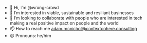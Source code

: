 - 👋 Hi, I’m @wrong-crowd
- 👀 I’m interested in viable, sustainable and resiliant businesses 
- 💞️ I’m looking to collaborate with people who are interested in tech making a real positive impact on people and the world
- 📫 How to reach me adam.mcnichol@contextcohere.consulting 
- 😄 Pronouns: he/him

<!---
wrong-crowd/wrong-crowd is a ✨ special ✨ repository because its `README.md` (this file) appears on your GitHub profile.
You can click the Preview link to take a look at your changes.
--->
